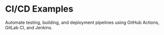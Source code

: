 # CI/CD Examples

Automate testing, building, and deployment pipelines using GitHub Actions, GitLab CI, and Jenkins.
